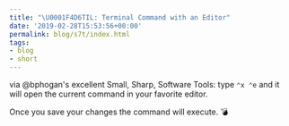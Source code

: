 ```yaml
---
title: "\U0001F4D6TIL: Terminal Command with an Editor"
date: '2019-02-28T15:53:56+00:00'
permalink: blog/s7t/index.html
tags:
- blog
- short
---
```


via @bphogan's excellent Small, Sharp, Software Tools: type `⌃x ⌃e`  and it will open the current command in your favorite editor.

Once you save your changes the command will execute. 💣
